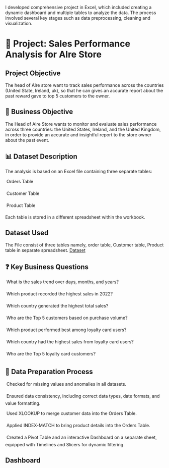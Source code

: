 I developed comprehensive project in Excel, which included creating a dynamic dashboard and multiple tables to analyze the data. The process involved several key stages such as data preprocessing, cleaning and visualization.

# 🛒 Project: Sales Performance Analysis for Alre Store


## Project Objective
The head of Alre store want to track sales performance across the countries (United State, Ireland, uk), so that he can gives an accurate report about the past reward gave to top 5 customers to the owner.

## 📌 Business Objective


The Head of Alre Store wants to monitor and evaluate sales performance across three countries: the United States, Ireland, and the United Kingdom, in order to provide an accurate and insightful report to the store owner about the past event.


## 📊 Dataset Description

The analysis is based on an Excel file containing three separate tables:

	Orders Table

	Customer Table

	Product Table

Each table is stored in a different spreadsheet within the workbook.

## Dataset Used

The File consist of three tables namely, order table, Customer table, Product table in separate spreadsheet.
<a href="https://github.com/Adenote/Alre-sales-dashboard/blob/main/AlreOrdersData.xlsx"> Dataset</a>

## ❓ Key Business Questions

	What is the sales trend over days, months, and years?

	Which product recorded the highest sales in 2022?

	Which country generated the highest total sales?

	Who are the Top 5 customers based on purchase volume?

	Which product performed best among loyalty card users?

	Which country had the highest sales from loyalty card users?

	Who are the Top 5 loyalty card customers?


## 🧰 Data Preparation Process

	Checked for missing values and anomalies in all datasets.

	Ensured data consistency, including correct data types, date formats, and value formatting.

	Used XLOOKUP to merge customer data into the Orders Table.

	Applied INDEX-MATCH to bring product details into the Orders Table.

	Created a Pivot Table and an interactive Dashboard on a separate sheet, equipped with Timelines and Slicers for dynamic filtering.


## Dashboard 

